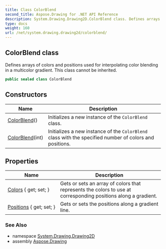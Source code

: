 ```yaml
---
title: Class ColorBlend
second_title: Aspose.Drawing for .NET API Reference
description: System.Drawing.Drawing2D.ColorBlend class. Defines arrays of colors and positions used for interpolating color blending in a multicolor gradient. This class cannot be inherited
type: docs
weight: 160
url: /net/system.drawing.drawing2d/colorblend/
---
```

## ColorBlend class

Defines arrays of colors and positions used for interpolating color blending in a multicolor gradient. This class cannot be inherited.

```csharp
public sealed class ColorBlend
```

## Constructors

| Name | Description |
| --- | --- |
| [ColorBlend](colorblend/#constructor)() | Initializes a new instance of the `ColorBlend` class. |
| [ColorBlend](colorblend/#constructor_1)(int) | Initializes a new instance of the `ColorBlend` class with the specified number of colors and positions. |

## Properties

| Name | Description |
| --- | --- |
| [Colors](../../system.drawing.drawing2d/colorblend/colors/) { get; set; } | Gets or sets an array of colors that represents the colors to use at corresponding positions along a gradient. |
| [Positions](../../system.drawing.drawing2d/colorblend/positions/) { get; set; } | Gets or sets the positions along a gradient line. |

### See Also

* namespace [System.Drawing.Drawing2D](../../system.drawing.drawing2d/)
* assembly [Aspose.Drawing](../../)


